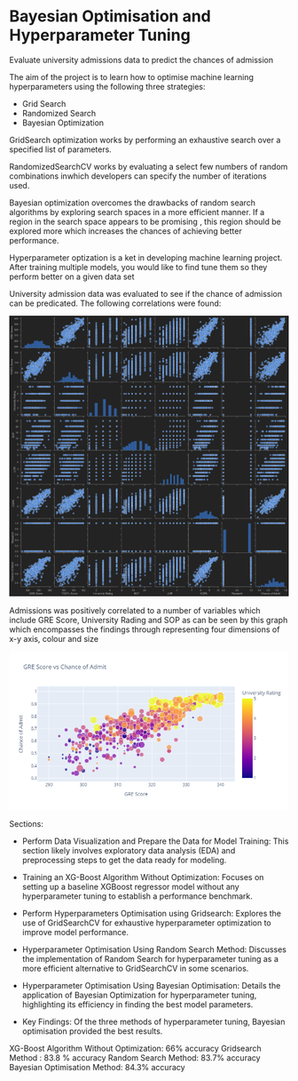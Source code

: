 # Bayesian Optimisation and Hyperparameter Tuning 
 Evaluate university admissions data to predict the chances of admission

The aim of the project is to learn how to optimise machine learning hyperparameters using the following three strategies:
- Grid Search
- Randomized Search
- Bayesian Optimization

GridSearch optimization works by performing an exhaustive search over a specified list of parameters.

RandomizedSearchCV works by evaluating a select few numbers of random combinations inwhich developers can specify the number of iterations used.

Bayesian optimization overcomes the drawbacks of random search algorithms by exploring search spaces in a more efficient manner. If a region in the search space appears to be promising , this region should be explored more which increases the chances of achieving better performance.

Hyperparameter optization is a ket in developing machine learning project. After training multiple models, you would like to find tune them so they perform better on a given data set

University admission data was evaluated to see if the chance of admission can be predicated. The following correlations were found:

![output](output.png)


Admissions was positively correlated to a number of variables which include GRE Score, University Rading and SOP as can be seen by this graph which encompasses the findings through representing four dimensions of x-y axis, colour and size

![newplot](newplot.png)




Sections:
- Perform Data Visualization and Prepare the Data for Model Training: This section likely involves exploratory data analysis (EDA) and preprocessing steps to get the data ready for modeling.

- Training an XG-Boost Algorithm Without Optimization: Focuses on setting up a baseline XGBoost regressor model without any hyperparameter tuning to establish a performance benchmark.

- Perform Hyperparameters Optimisation using Gridsearch: Explores the use of GridSearchCV for exhaustive hyperparameter optimization to improve model performance.

- Hyperparameter Optimisation Using Random Search Method: Discusses the implementation of Random Search for hyperparameter tuning as a more efficient alternative to GridSearchCV in some scenarios.

- Hyperparameter Optimisation Using Bayesian Optimisation: Details the application of Bayesian Optimization for hyperparameter tuning, highlighting its efficiency in finding the best model parameters.

- Key Findings:
Of the three methods of hyperparameter tuning, Bayesian optimisation provided the best results.

XG-Boost Algorithm Without Optimization: 66% accuracy
Gridsearch Method : 83.8 % accuracy
Random Search Method: 83.7% accuracy
Bayesian Optimisation Method: 84.3% accuracy
